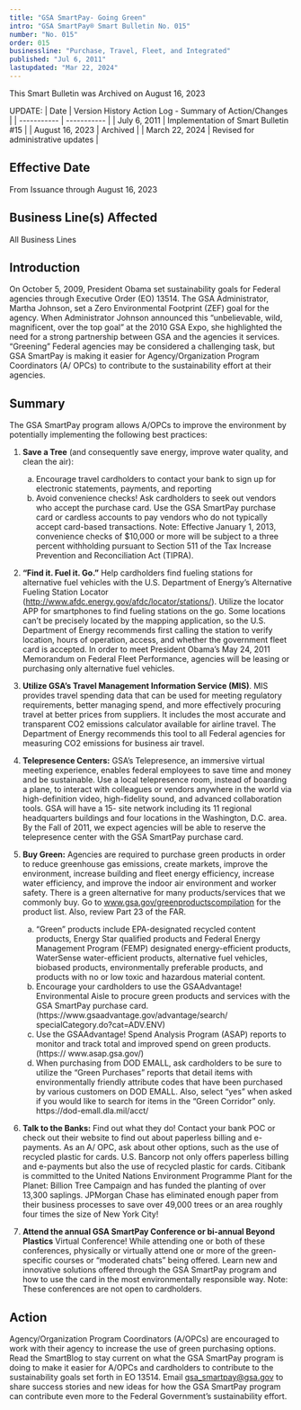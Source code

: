 ```yaml
---
title: "GSA SmartPay- Going Green"
intro: "GSA SmartPay® Smart Bulletin No. 015"
number: "No. 015"
order: 015
businessline: "Purchase, Travel, Fleet, and Integrated"
published: "Jul 6, 2011"
lastupdated: "Mar 22, 2024"
---
```


<div 
    class="usa-alert margin-y-2 usa-alert--warning"
    data-test="alert-container"
    >
    <div class="usa-alert__body">
    <p 
        class="usa-alert__text" 
    >
        This Smart Bulletin was Archived on August 16, 2023
    </p>
    </div>
</div>

UPDATE:
| Date | Version History Action Log - Summary of Action/Changes |
| ----------- | ----------- |
| July 6, 2011 | Implementation of Smart Bulletin #15 |
| August 16, 2023 | Archived |
| March 22, 2024 | Revised for administrative updates |

## Effective Date

From Issuance through August 16, 2023


## Business Line(s) Affected

All Business Lines


## Introduction

On October 5, 2009, President Obama set sustainability goals for Federal agencies through Executive Order (EO) 13514. The GSA Administrator, Martha Johnson, set a Zero Environmental Footprint (ZEF) goal for the agency. When Administrator Johnson announced this “unbelievable, wild, magnificent, over the top goal” at the 2010 GSA Expo, she highlighted the need for a strong partnership between GSA and the agencies it services. “Greening” Federal agencies may be considered a challenging task, but GSA SmartPay is making it easier for Agency/Organization Program Coordinators (A/ OPCs) to contribute to the sustainability effort at their agencies.

## Summary

The GSA SmartPay program allows A/OPCs to improve the environment by potentially implementing the following best practices: 

1. **Save a Tree** (and consequently save energy, improve water quality, and clean the air): 

    <ol type="a">
        <li>Encourage travel cardholders to contact your bank to sign up for electronic statements, payments, and reporting </li>
        <li>Avoid convenience checks! Ask cardholders to seek out vendors who accept the purchase card. Use the GSA SmartPay purchase card or cardless accounts to pay vendors who do not typically accept card-based transactions. Note: Effective January 1, 2013, convenience checks of $10,000 or more will be subject to a three percent withholding pursuant to Section 511 of the Tax Increase Prevention and Reconciliation Act (TIPRA). </li>
    </ol>


2. **“Find it. Fuel it. Go.”** Help cardholders find fueling stations for alternative fuel vehicles with the U.S. Department of Energy’s Alternative Fueling Station Locator (http://www.afdc.energy.gov/afdc/locator/stations/). Utilize the locator APP for smartphones to find fueling stations on the go. Some locations can’t be precisely located by the mapping application, so the U.S. Department of Energy recommends first calling the station to verify location, hours of operation, access, and whether the government fleet card is accepted. In order to meet President Obama’s May 24, 2011 Memorandum on Federal Fleet Performance, agencies will be leasing or purchasing only alternative fuel vehicles. 

3. **Utilize GSA’s Travel Management Information Service (MIS)**. MIS provides travel spending data that can be used for meeting regulatory requirements, better managing spend, and more effectively procuring travel at better prices from suppliers. It includes the most accurate and transparent CO2 emissions calculator available for airline travel. The Department of Energy recommends this tool to all Federal agencies for measuring CO2 emissions for business air travel. 

4. **Telepresence Centers:** GSA’s Telepresence, an immersive virtual meeting experience, enables federal employees to save time and money and be sustainable. Use a local telepresence room, instead of boarding a plane, to interact with colleagues or vendors anywhere in the world via high-definition video, high-fidelity sound, and advanced collaboration tools. GSA will have a 15- site network including its 11 regional headquarters buildings and four locations in the Washington, D.C. area. By the Fall of 2011, we expect agencies will be able to reserve the telepresence center with the GSA SmartPay purchase card. 

5. **Buy Green:** Agencies are required to purchase green products in order to reduce greenhouse gas emissions, create markets, improve the environment, increase building and fleet energy efficiency, increase water efficiency, and improve the indoor air environment and worker safety. There is a green alternative for many products/services that we commonly buy. Go to www.gsa.gov/greenproductscompilation for the product list. Also, review Part 23 of the FAR.
    
    <ol type="a">
        <li>“Green” products include EPA-designated recycled content products, Energy Star qualified products and Federal Energy Management Program (FEMP) designated energy-efficient products, WaterSense water-efficient products, alternative fuel vehicles, biobased products, environmentally preferable products, and products with no or low toxic and hazardous material content. </li>
        <li>Encourage your cardholders to use the GSAAdvantage! Environmental Aisle to procure green products and services with the GSA SmartPay purchase card. (https://www.gsaadvantage.gov/advantage/search/ specialCategory.do?cat=ADV.ENV) </li>
        <li>Use the GSAAdvantage! Spend Analysis Program (ASAP) reports to monitor and track total and improved spend on green products. (https:// www.asap.gsa.gov/) </li>   
        <li>When purchasing from DOD EMALL, ask cardholders to be sure to utilize the “Green Purchases” reports that detail items with environmentally friendly attribute codes that have been purchased by various customers on DOD EMALL. Also, select “yes” when asked if you would like to search for items in the “Green Corridor” only. https://dod-emall.dla.mil/acct/ </li>
    </ol>

6. **Talk to the Banks:** Find out what they do! Contact your bank POC or check out their website to find out about paperless billing and e-payments. As an A/ OPC, ask about other options, such as the use of recycled plastic for cards. U.S. Bancorp not only offers paperless billing and e-payments but also the use of recycled plastic for cards. Citibank is committed to the United Nations Environment Programme Plant for the Planet: Billion Tree Campaign and has funded the planting of over 13,300 saplings. JPMorgan Chase has eliminated enough paper from their business processes to save over 49,000 trees or an area roughly four times the size of New York City! 

7. **Attend the annual GSA SmartPay Conference or bi-annual Beyond Plastics** Virtual Conference! While attending one or both of these conferences, physically or virtually attend one or more of the green-specific courses or “moderated chats” being offered. Learn new and innovative solutions offered through the GSA SmartPay program and how to use the card in the most environmentally responsible way. Note: These conferences are not open to cardholders. 

## Action
Agency/Organization Program Coordinators (A/OPCs) are encouraged to work with their agency to increase the use of green purchasing options. Read the SmartBlog to stay current on what the GSA SmartPay program is doing to make it easier for A/OPCs and cardholders to contribute to the sustainability goals set forth in EO 13514. Email gsa_smartpay@gsa.gov to share success stories and new ideas for how the GSA SmartPay program can contribute even more to the Federal Government’s sustainability effort. 
